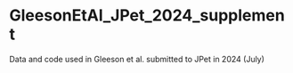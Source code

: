 # GleesonEtAl_JPet_2024_supplement
Data and code used in Gleeson et al. submitted to JPet in 2024 (July)
